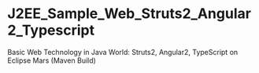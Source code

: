 # J2EE_Sample_Web_Struts2_Angular2_Typescript
Basic Web Technology in Java World: Struts2, Angular2, TypeScript on Eclipse Mars (Maven Build)
